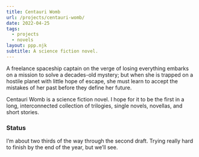 ```yaml
---
title: Centauri Womb
url: /projects/centauri-womb/
date: 2022-04-25
tags:
  - projects
  - novels
layout: ppp.njk
subtitle: A science fiction novel.
---
```


A freelance spaceship captain on the verge of losing everything embarks on a mission to solve a decades-old mystery; but when she is trapped on a hostile planet with little hope of escape, she must learn to accept the mistakes of her past before they define her future.

Centauri Womb is a science fiction novel. I hope for it to be the first in a long, interconnected collection of trilogies, single novels, novellas, and short stories.

### Status

I’m about two thirds of the way through the second draft. Trying really hard to finish by the end of the year, but we’ll see.
